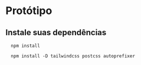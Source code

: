 # Protótipo

## Instale suas dependências

```shell
  npm install
``` 

```shell
  npm install -D tailwindcss postcss autoprefixer
 ```
